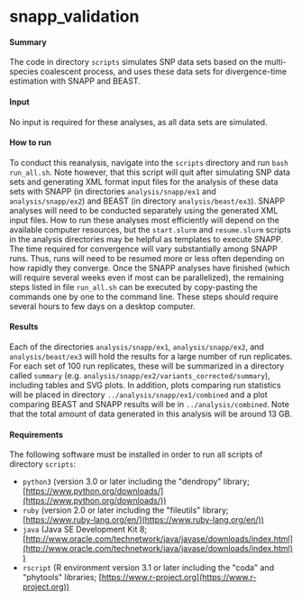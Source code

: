 <!-- m_matschiner Fri Jan 6 12:29:40 CET 2017 -->

# snapp\_validation

#### Summary

The code in directory `scripts` simulates SNP data sets based on the multi-species coalescent process, and uses these data sets for divergence-time estimation with SNAPP and BEAST.

#### Input

No input is required for these analyses, as all data sets are simulated.

#### How to run

To conduct this reanalysis, navigate into the `scripts` directory and run `bash run_all.sh`. Note however, that this script will quit after simulating SNP data sets and generating XML format input files for the analysis of these data sets with SNAPP (in directories `analysis/snapp/ex1` and `analysis/snapp/ex2`) and BEAST (in directory `analysis/beast/ex3`). SNAPP analyses will need to be conducted separately using the generated XML input files. How to run these analyses most efficiently will depend on the available computer resources, but the `start.slurm` and `resume.slurm` scripts in the analysis directories may be helpful as templates to execute SNAPP. The time required for convergence will vary substantially among SNAPP runs. Thus, runs will need to be resumed more or less often depending on how rapidly they converge. Once the SNAPP analyses have finished (which will require several weeks even if most can be parallelized), the remaining steps listed in file `run_all.sh` can be executed by copy-pasting the commands one by one to the command line. These steps should require several hours to few days on a desktop computer.

#### Results

Each of the directories `analysis/snapp/ex1`, `analysis/snapp/ex2`, and `analysis/beast/ex3` will hold the results for a large number of run replicates. For each set of 100 run replicates, these will be summarized in a directory called `summary` (e.g. `analysis/snapp/ex2/variants_corrected/summary`), including tables and SVG plots. In addition, plots comparing run statistics will be placed in directory `../analysis/snapp/ex1/combined` and a plot comparing BEAST and SNAPP results will be in `../analysis/combined`. Note that the total amount of data generated in this analysis will be around 13 GB.

#### Requirements

The following software must be installed in order to run all scripts of directory `scripts`:

* `python3` (version 3.0 or later including the "dendropy" library; [https://www.python.org/downloads/](https://www.python.org/downloads/))
* `ruby` (version 2.0 or later including the "fileutils" library; [https://www.ruby-lang.org/en/](https://www.ruby-lang.org/en/))
* `java` (Java SE Development Kit 8; [http://www.oracle.com/technetwork/java/javase/downloads/index.html](http://www.oracle.com/technetwork/java/javase/downloads/index.html))
* `rscript` (R environment version 3.1 or later including the "coda" and "phytools" libraries; [https://www.r-project.org](https://www.r-project.org))